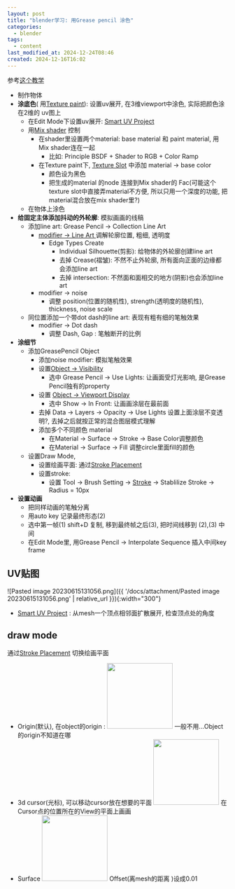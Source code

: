 ```yaml
---
layout: post
title: "blender学习: 用Grease pencil 涂色"
categories:
  - blender
tags:
  - content
last_modified_at: 2024-12-24T08:46
created: 2024-12-16T16:02
---
```

参考[这个教学](https://www.youtube.com/watch?v=bX6jtVSJOog)

- 制作物体
- **涂底色**( 用[Texture paint](https://docs.blender.org/manual/en/latest/sculpt_paint/texture_paint/introduction.html)): 设置uv展开, 在3维viewport中涂色, 实际把颜色涂在2维的 uv图上
	- 在Edit Mode下设置uv展开:  [Smart UV Project](https://docs.blender.org/manual/en/latest/modeling/meshes/editing/uv.html) 
	- 用[Mix shader](https://docs.blender.org/manual/en/latest/render/shader_nodes/shader/mix.html) 控制
		- 在shader里设置两个material: base material 和 paint material, 用Mix shader连在一起
			- 比如: Principle BSDF + Shader to RGB + Color Ramp
		- 在Texture paint下, [Texture Slot](https://docs.blender.org/manual/en/latest/sculpt_paint/texture_paint/tool_settings/texture_slots.html) 中添加 material -> base color
			- 颜色设为黑色
			- 把生成的material 的node 连接到Mix shader的 Fac(可能这个texture slot中直接弄material不方便, 所以只用一个深度的功能, 把material混合放在mix shader里?)
	- 在物体上涂色
- **给固定主体添加抖动的外轮廓**: 模拟画画的线稿
	- 添加line art: Grease Pencil -> Collection Line Art
		- [modifier -> Line Art ](https://docs.blender.org/manual/en/latest/grease_pencil/modifiers/generate/line_art.html) 调解轮廓位置, 粗细, 透明度
			- Edge Types Create
				- Individual Silhouette(剪影): 给物体的外轮廓创建line art
				- 去掉 Crease(褶皱): 不然不止外轮廓, 所有面向正面的边缘都会添加line art
				- 去掉 intersection: 不然面和面相交的地方(阴影)也会添加line art
		- modifier -> noise
			- 调整 position(位置的随机性), strength(透明度的随机性), thickness, noise scale
	- 同位置添加一个带dot dash的line art: 表现有粗有细的笔触效果
		- modifier -> Dot dash
			- 调整 Dash, Gap : 笔触断开的比例
- **涂细节**
	- 添加GreasePencil Object
		- 添加noise modifier: 模拟笔触效果
		- 设置[Object -> Visibility](https://docs.blender.org/manual/en/latest/grease_pencil/properties/object.html) 
			- 选中 Grease Pencil -> Use Lights: 让画面受灯光影响, 是Grease Pencil独有的property
		- 设置 [Object -> Viewport Display](https://docs.blender.org/manual/en/latest/scene_layout/object/properties/display.html) 
			- 选中 Show -> In Front: 让画画涂层在最前面
		- 去掉 Data -> Layers -> Opacity -> Use Lights 设置上面涂层不变透明?, 去掉之后就按正常的混合图层模式理解
		- 添加多个不同颜色 material
			- 在Material -> Surface -> Stroke -> Base Color调整颜色
			- 在Material -> Surface -> Fill 调整circle里面fill的颜色
	- 设置Draw Mode, 
		- 设置绘画平面: 通过[Stroke Placement](https://docs.blender.org/manual/en/latest/grease_pencil/modes/draw/stroke_placement.html) 
		- 设置stroke:
			- 设置 Tool -> Brush Setting -> [Stroke](https://docs.blender.org/manual/en/latest/sculpt_paint/brush/stroke.html#) -> Stablilize Stroke -> Radius = 10px
- **设置动画**
	- 把同样动画的笔触分离
	- 用auto key 记录最终形态(2)
	- 选中第一帧(1) shift+D 复制, 移到最终帧之后(3), 把时间线移到 (2),(3) 中间
	- 在Edit Mode里, 用Grease Pencil -> Interpolate Sequence 插入中间key frame
	
## UV贴图

![Pasted image 20230615131056.png]({{ '/docs/attachment/Pasted image 20230615131056.png' | relative_url }}){:width="300"}

- [Smart UV Project](https://docs.blender.org/manual/en/latest/modeling/meshes/editing/uv.html) : 从mesh一个顶点相邻面扩散展开, 检查顶点处的角度

## draw mode

通过[Stroke Placement](https://docs.blender.org/manual/en/latest/grease_pencil/modes/draw/stroke_placement.html) 切换绘画平面
- Origin(默认), 在object的origin : <a href="https://docs.blender.org/manual/en/latest/_images/grease-pencil_modes_draw_stroke-placement_origin.png"><img src="https://docs.blender.org/manual/en/latest/_images/grease-pencil_modes_draw_stroke-placement_origin.png"  width="150"></a>  一般不用...Object的origin不知道在哪
- 3d cursor(光标), 可以移动cursor放在想要的平面 <a href="https://docs.blender.org/manual/en/latest/_images/grease-pencil_modes_draw_stroke-placement_3D-cursor.png"><img src="https://docs.blender.org/manual/en/latest/_images/grease-pencil_modes_draw_stroke-placement_3D-cursor.png"  width="150"></a> 在Cursor点的位置所在的View的平面上画画
- Surface <a href="https://docs.blender.org/manual/en/latest/_images/grease-pencil_modes_draw_stroke-placement_surface.png"><img src="https://docs.blender.org/manual/en/latest/_images/grease-pencil_modes_draw_stroke-placement_surface.png"  width="150"></a> Offset(离mesh的距离 )设成0.01 